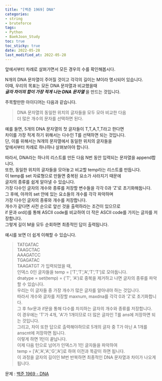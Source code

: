 ```yaml
---
title: "[백준 1969] DNA"
categories: 
- string
- bruteforce
tags:
- Python
- BaekJoon_Study
toc: true
toc_sticky: true
date: 2022-05-28
last_modified_at: 2022-05-28
---
```


앞에서부터 차례로 살펴가면서 모든 경우의 수를 확인해봅시다.  

N개의 DNA 문자열이 주어질 것이고 각각의 길이는 M이라 명시되어 있습니다.  
이때, 우리의 목표는 모든 DNA 문자열과 비교했을때  
**_글자 차이의 합이 가장 적게 나는 DNA 문자열_** 을 만드는 것입니다.  

주목할만한 아이디어는 다음과 같습니다.  
>DNA 문자열의 동일한 위치의 글자들을 모두 모아 비교한 다음  
더 많은 개수의 문자를 선택하면 된다.

예를 들면, 5개의 DNA 문자열의 첫 글자들이 T,T,A,T,T라고 한다면  
차이를 가장 적게 하기 위해서는 다수인 T를 선택하면 되는 것입니다.  
단, 이를 위해서는 N개의 문자열에서 동일한 위치의 글자들을  
앞에서부터 차례로 하나하나 살펴보아야 합니다.  

따라서, DNA라는 하나의 리스트를 만든 다음 N번 동안 입력되는 문자열을 append합니다.  
또한, 동일한 위치의 글자들을 모아놓고 비교할 temp라는 리스트를 만듭니다.  
이 temp를 set 자료형으로 만들면 중복된 요소가 사라지기 때문에  
글자의 종류를 쉽게 알아낼 수 있습니다.  
가장 다수인 글자의 개수와 종류를 저장할 변수들을 각각 0과 'Z'로 초기화해둡니다.  
그 후에, 아까의 set 안에 있는 요소들의 개수를 각각 파악하며  
가장 다수인 글자의 종류와 개수를 저장합니다.  
개수가 같다면 사전 순으로 앞선 것을 출력하라는 조건이 있으므로  
if 문과 ord()를 통해 ASCII code를 비교하여 더 작은 ASCII code를 가지는 글자를 저장합니다.  
그렇게 길이 M을 모두 순회하면 최종적인 답이 출력됩니다.  

예시를 보면 더 쉽게 이해할 수 있습니다.  
>TATGATAC  
TAAGCTAC  
AAAGATCC  
TGAGATAC  
TAAGATGT  가 입력되었을 때,  
인덱스 0인 글자들을 temp = ['T','T','A','T','T']로 모아둡니다.  
dnatype = set(temp) = {'T', 'A'}로 중복을 제거하고 나면 글자의 종류를 파악할 수 있습니다.  
우리는 이 글자들 중 가장 개수가 많은 글자를 알아내야 하는 것입니다.  
따라서 개수와 글자를 저장할 maxnum, maxdna를 각각 0과 'Z'로 초기화합니다.  
그 후 for문과 if문을 통해 다수를 차지하는 글자의 개수와 종류를 저장합니다.  
이 경우에는 'T'가 4개, 'A'가 1개이므로 더 많은 글자인 T를 ans에 저장하면 되는 것입니다.  
그리고, 차이 또한 답으로 출력해야하므로 5개의 글자 중 T가 아닌 A 1개를 anscnt에 저장하면 됩니다.  
이렇게 하면 1턴이 끝납니다.  
이제 다음 턴으로 넘어가 인덱스가 1인 글자들을 파악하여  
temp = ['A','A','A','G','A']로 하여 이전과 똑같이 하면 됩니다.  
이 과정을 글자의 길이인 M번 반복하면 최종적인 DNA 문자열과 차이가 나오게 됩니다.  

문제 : [백준 1969 - DNA](https://www.acmicpc.net/problem/1969)

<script src="https://gist.github.com/Ryumaker/674e372cfcb148e1a8422dca740a2189.js"></script>


